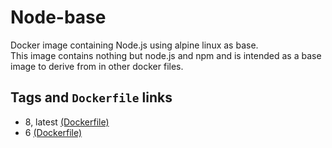 # Node-base

Docker image containing Node.js using alpine linux as base.  
This image contains nothing but node.js and npm and is intended as a base image to derive from in other docker files.

## Tags and `Dockerfile` links

* 8, latest [(Dockerfile)](https://github.com/jitesoft/docker-node-base/blob/8/Dockerfile)
* 6 [(Dockerfile)](https://github.com/jitesoft/docker-node-base/blob/6/Dockerfile)
